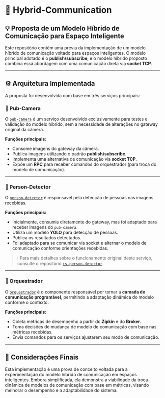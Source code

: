 # 📡 Hybrid-Communication

## 💡 Proposta de um Modelo Híbrido de Comunicação para Espaço Inteligente

Este repositório contém uma prévia da implementação de um modelo híbrido de comunicação voltado para espaços inteligentes. O modelo principal adotado é o **publish/subscribe**, e o modelo híbrido proposto combina essa abordagem com uma comunicação direta via **socket TCP**.

---

## ⚙️ Arquitetura Implementada

A proposta foi desenvolvida com base em três serviços principais:

### 🎥 Pub-Camera

O [`pub-camera`](https://github.com/giovanapr/hybrid-communication/tree/main/Pub-Camera/src) é um serviço desenvolvido exclusivamente para testes e validação do modelo híbrido, sem a necessidade de alterações no gateway original da câmera.

**Funções principais:**
- Consome imagens do gateway da câmera.
- Publica imagens utilizando o padrão **publish/subscribe**.
- Implementa uma alternativa de comunicação via **socket TCP**.
- Expõe um **RPC** para receber comandos do orquestrador (para troca do modelo de comunicação).

---

### 🧍 Person-Detector

O [`person-detector`](https://github.com/giovanapr/hybrid-communication/tree/main/is-person-detector) é responsável pela detecção de pessoas nas imagens recebidas.

**Funções principais:**
- Inicialmente, consumia diretamente do gateway, mas foi adaptado para receber imagens do `pub-camera`.
- Utiliza um modelo **YOLO** para detecção de pessoas.
- Publica os resultados detectados.
- Foi adaptado para se comunicar via socket e alternar o modelo de comunicação conforme orientações recebidas.

> ℹ️ Para mais detalhes sobre o funcionamento original deste serviço, consulte o repositório [`is-person-detector`](https://github.com/JoabFelippx/is-person-detector).

---

### 🧠 Orquestrador

O [`orquestrador`](github.com/giovanapr/hybrid-communication/tree/main/Orquestrador/src) é o componente responsável por tornar a **camada de comunicação programável**, permitindo a adaptação dinâmica do modelo conforme o contexto.

**Funções principais:**
- Coleta métricas de desempenho a partir do **Zipkin** e do **Broker**.
- Toma decisões de mudança de modelo de comunicação com base nas métricas recebidas.
- Envia comandos para os serviços ajustarem seu modo de comunicação.

---

## 🚀 Considerações Finais

Esta implementação é uma prova de conceito voltada para a experimentação do modelo híbrido de comunicação em espaços inteligentes. Embora simplificada, ela demonstra a viabilidade da troca dinâmica de modelos de comunicação com base em métricas, visando melhorar o desempenho e a adaptabilidade do sistema.


